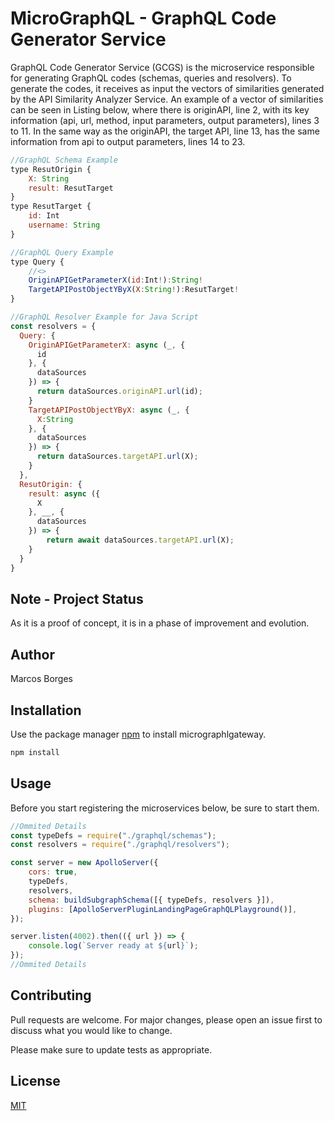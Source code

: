 # MicroGraphQL - GraphQL Code Generator Service

GraphQL Code Generator Service (GCGS) is the microservice responsible for generating GraphQL codes (schemas, queries and resolvers). To generate the codes, it receives as input the vectors of similarities generated by the API Similarity Analyzer Service. An example of a vector of similarities can be seen in Listing below, where there is originAPI, line 2, with its key information (api, url, method, input parameters, output parameters), lines 3 to 11. In the same way as the originAPI, the target API, line 13, has the same information from api to output parameters, lines 14 to 23.

```javascript
//GraphQL Schema Example
type ResutOrigin {
    X: String
    result: ResutTarget
}
type ResutTarget {
    id: Int
    username: String
}

//GraphQL Query Example
type Query {
    //<>
    OriginAPIGetParameterX(id:Int!):String!
    TargetAPIPostObjectYByX(X:String!):ResutTarget!
}

//GraphQL Resolver Example for Java Script
const resolvers = {
  Query: {
    OriginAPIGetParameterX: async (_, {
      id
    }, {
      dataSources
    }) => {
      return dataSources.originAPI.url(id);
    }
    TargetAPIPostObjectYByX: async (_, {
      X:String
    }, {
      dataSources
    }) => {
      return dataSources.targetAPI.url(X);
    }
  },
  ResutOrigin: {
    result: async ({
      X
    }, __, {
      dataSources
    }) => {
        return await dataSources.targetAPI.url(X);
    }
  }
}
```

## Note - Project Status

As it is a proof of concept, it is in a phase of improvement and evolution.

## Author

Marcos Borges

## Installation

Use the package manager [npm](https://www.npmjs.com) to install micrographlgateway.

```bash
npm install
```

## Usage

Before you start registering the microservices below, be sure to start them.

```javascript
//Ommited Details
const typeDefs = require("./graphql/schemas");
const resolvers = require("./graphql/resolvers");

const server = new ApolloServer({
	cors: true,
	typeDefs,
	resolvers,
	schema: buildSubgraphSchema([{ typeDefs, resolvers }]),
	plugins: [ApolloServerPluginLandingPageGraphQLPlayground()],
});

server.listen(4002).then(({ url }) => {
	console.log(`Server ready at ${url}`);
});
//Ommited Details
```

## Contributing

Pull requests are welcome. For major changes, please open an issue first to discuss what you would like to change.

Please make sure to update tests as appropriate.

## License

[MIT](https://choosealicense.com/licenses/mit/)
